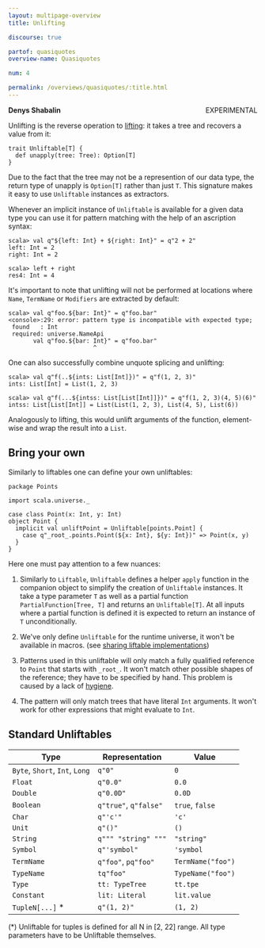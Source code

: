 ```yaml
---
layout: multipage-overview
title: Unlifting

discourse: true

partof: quasiquotes
overview-name: Quasiquotes

num: 4

permalink: /overviews/quasiquotes/:title.html
---
```

**Denys Shabalin** <span class="tag" style="float: right;">EXPERIMENTAL</span>

Unlifting is the reverse operation to [lifting](lifting.html): it takes a tree and recovers a value from it:

    trait Unliftable[T] {
      def unapply(tree: Tree): Option[T]
    }

Due to the fact that the tree may not be a represention of our data type, the return type of unapply is `Option[T]` rather than just `T`. This signature makes it easy to use `Unliftable` instances as extractors.

Whenever an implicit instance of `Unliftable` is available for a given data type you can use it for pattern matching with the help of an ascription syntax:

    scala> val q"${left: Int} + ${right: Int}" = q"2 + 2"
    left: Int = 2
    right: Int = 2

    scala> left + right
    res4: Int = 4

It's important to note that unlifting will not be performed at locations where `Name`, `TermName` or `Modifiers` are extracted by default:

    scala> val q"foo.${bar: Int}" = q"foo.bar"
    <console>:29: error: pattern type is incompatible with expected type;
     found   : Int
     required: universe.NameApi
           val q"foo.${bar: Int}" = q"foo.bar"
                            ^

One can also successfully combine unquote splicing and unlifting:

    scala> val q"f(..${ints: List[Int]})" = q"f(1, 2, 3)"
    ints: List[Int] = List(1, 2, 3)

    scala> val q"f(...${intss: List[List[Int]]})" = q"f(1, 2, 3)(4, 5)(6)"
    intss: List[List[Int]] = List(List(1, 2, 3), List(4, 5), List(6))

Analogously to lifting, this would unlift arguments of the function, element-wise and wrap the result into a `List`.

## Bring your own

Similarly to liftables one can define your own unliftables:

    package Points

    import scala.universe._

    case class Point(x: Int, y: Int)
    object Point {
      implicit val unliftPoint = Unliftable[points.Point] {
        case q"_root_.points.Point(${x: Int}, ${y: Int})" => Point(x, y)
      }
    }

Here one must pay attention to a few nuances:

1. Similarly to `Liftable`, `Unliftable` defines a helper `apply` function in
   the companion object to simplify the creation of `Unliftable` instances. It
   take a type parameter `T` as well as a partial function `PartialFunction[Tree, T]`
   and returns an `Unliftable[T]`. At all inputs where a partial function is defined
   it is expected to return an instance of `T` unconditionally.

2. We've only define `Unliftable` for the runtime universe, it won't be available in macros.
   (see [sharing liftable implementations](lifting.html#reusing-liftable-implementation-between-universes))

3. Patterns used in this unliftable will only match a fully qualified reference to `Point` that
   starts with `_root_`. It won't match other possible shapes of the reference; they have
   to be specified by hand. This problem is caused by a lack of [hygiene](hygiene.html).

4. The pattern will only match trees that have literal `Int` arguments.
   It won't work for other expressions that might evaluate to `Int`.

## Standard Unliftables

 Type                           | Representation        | Value
--------------------------------|-----------------------|------
 `Byte`, `Short`, `Int`, `Long` | `q"0"`                | `0`
 `Float`                        | `q"0.0"`              | `0.0`
 `Double`                       | `q"0.0D"`             | `0.0D`
 `Boolean`                      | `q"true"`, `q"false"` | `true`, `false`
 `Char`                         | `q"'c'"`              | `'c'`
 `Unit`                         | `q"()"`               | `()`
 `String`                       | `q""" "string" """`   | `"string"`
 `Symbol`                       | `q"'symbol"`          | `'symbol`
 `TermName`                     | `q"foo"`, `pq"foo"`   | `TermName("foo")`
 `TypeName`                     | `tq"foo"`             | `TypeName("foo")`
 `Type`                         | `tt: TypeTree`        | `tt.tpe`
 `Constant`                     | `lit: Literal`        | `lit.value`
 `TupleN[...]` \*               | `q"(1, 2)"`           | `(1, 2)`

 (\*) Unliftable for tuples is defined for all N in [2, 22] range. All type parameters have to be Unliftable themselves.
